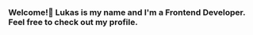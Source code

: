 ### Welcome!👋 Lukas is my name and I'm a Frontend Developer. Feel free to check out my profile.

<!--
**L-Ribbestad/L-Ribbestad** is a ✨ _special_ ✨ repository because its `README.md` (this file) appears on your GitHub profile.


Here are some ideas to get you started:

- 🔭 I’m currently working on an E-Wallet project.
- 🌱 I’m currently learning React
-->
